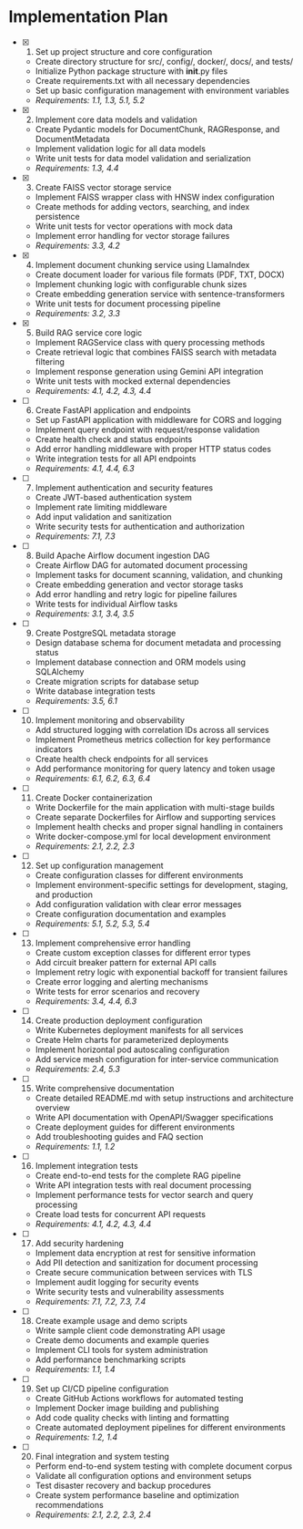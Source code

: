 # Implementation Plan

- [x] 1. Set up project structure and core configuration
  - Create directory structure for src/, config/, docker/, docs/, and tests/
  - Initialize Python package structure with __init__.py files
  - Create requirements.txt with all necessary dependencies
  - Set up basic configuration management with environment variables
  - _Requirements: 1.1, 1.3, 5.1, 5.2_

- [x] 2. Implement core data models and validation
  - Create Pydantic models for DocumentChunk, RAGResponse, and DocumentMetadata
  - Implement validation logic for all data models
  - Write unit tests for data model validation and serialization
  - _Requirements: 1.3, 4.4_

- [x] 3. Create FAISS vector storage service
  - Implement FAISS wrapper class with HNSW index configuration
  - Create methods for adding vectors, searching, and index persistence
  - Write unit tests for vector operations with mock data
  - Implement error handling for vector storage failures
  - _Requirements: 3.3, 4.2_

- [x] 4. Implement document chunking service using LlamaIndex
  - Create document loader for various file formats (PDF, TXT, DOCX)
  - Implement chunking logic with configurable chunk sizes
  - Create embedding generation service with sentence-transformers
  - Write unit tests for document processing pipeline
  - _Requirements: 3.2, 3.3_

- [x] 5. Build RAG service core logic
  - Implement RAGService class with query processing methods
  - Create retrieval logic that combines FAISS search with metadata filtering
  - Implement response generation using Gemini API integration
  - Write unit tests with mocked external dependencies
  - _Requirements: 4.1, 4.2, 4.3, 4.4_

- [ ] 6. Create FastAPI application and endpoints
  - Set up FastAPI application with middleware for CORS and logging
  - Implement query endpoint with request/response validation
  - Create health check and status endpoints
  - Add error handling middleware with proper HTTP status codes
  - Write integration tests for all API endpoints
  - _Requirements: 4.1, 4.4, 6.3_

- [ ] 7. Implement authentication and security features
  - Create JWT-based authentication system
  - Implement rate limiting middleware
  - Add input validation and sanitization
  - Write security tests for authentication and authorization
  - _Requirements: 7.1, 7.3_

- [ ] 8. Build Apache Airflow document ingestion DAG
  - Create Airflow DAG for automated document processing
  - Implement tasks for document scanning, validation, and chunking
  - Create embedding generation and vector storage tasks
  - Add error handling and retry logic for pipeline failures
  - Write tests for individual Airflow tasks
  - _Requirements: 3.1, 3.4, 3.5_

- [ ] 9. Create PostgreSQL metadata storage
  - Design database schema for document metadata and processing status
  - Implement database connection and ORM models using SQLAlchemy
  - Create migration scripts for database setup
  - Write database integration tests
  - _Requirements: 3.5, 6.1_

- [ ] 10. Implement monitoring and observability
  - Add structured logging with correlation IDs across all services
  - Implement Prometheus metrics collection for key performance indicators
  - Create health check endpoints for all services
  - Add performance monitoring for query latency and token usage
  - _Requirements: 6.1, 6.2, 6.3, 6.4_

- [ ] 11. Create Docker containerization
  - Write Dockerfile for the main application with multi-stage builds
  - Create separate Dockerfiles for Airflow and supporting services
  - Implement health checks and proper signal handling in containers
  - Write docker-compose.yml for local development environment
  - _Requirements: 2.1, 2.2, 2.3_

- [ ] 12. Set up configuration management
  - Create configuration classes for different environments
  - Implement environment-specific settings for development, staging, and production
  - Add configuration validation with clear error messages
  - Create configuration documentation and examples
  - _Requirements: 5.1, 5.2, 5.3, 5.4_

- [ ] 13. Implement comprehensive error handling
  - Create custom exception classes for different error types
  - Add circuit breaker pattern for external API calls
  - Implement retry logic with exponential backoff for transient failures
  - Create error logging and alerting mechanisms
  - Write tests for error scenarios and recovery
  - _Requirements: 3.4, 4.4, 6.3_

- [ ] 14. Create production deployment configuration
  - Write Kubernetes deployment manifests for all services
  - Create Helm charts for parameterized deployments
  - Implement horizontal pod autoscaling configuration
  - Add service mesh configuration for inter-service communication
  - _Requirements: 2.4, 5.3_

- [ ] 15. Write comprehensive documentation
  - Create detailed README.md with setup instructions and architecture overview
  - Write API documentation with OpenAPI/Swagger specifications
  - Create deployment guides for different environments
  - Add troubleshooting guides and FAQ section
  - _Requirements: 1.1, 1.2_

- [ ] 16. Implement integration tests
  - Create end-to-end tests for the complete RAG pipeline
  - Write API integration tests with real document processing
  - Implement performance tests for vector search and query processing
  - Create load tests for concurrent API requests
  - _Requirements: 4.1, 4.2, 4.3, 4.4_

- [ ] 17. Add security hardening
  - Implement data encryption at rest for sensitive information
  - Add PII detection and sanitization for document processing
  - Create secure communication between services with TLS
  - Implement audit logging for security events
  - Write security tests and vulnerability assessments
  - _Requirements: 7.1, 7.2, 7.3, 7.4_

- [ ] 18. Create example usage and demo scripts
  - Write sample client code demonstrating API usage
  - Create demo documents and example queries
  - Implement CLI tools for system administration
  - Add performance benchmarking scripts
  - _Requirements: 1.1, 1.4_

- [ ] 19. Set up CI/CD pipeline configuration
  - Create GitHub Actions workflows for automated testing
  - Implement Docker image building and publishing
  - Add code quality checks with linting and formatting
  - Create automated deployment pipelines for different environments
  - _Requirements: 1.2, 1.4_

- [ ] 20. Final integration and system testing
  - Perform end-to-end system testing with complete document corpus
  - Validate all configuration options and environment setups
  - Test disaster recovery and backup procedures
  - Create system performance baseline and optimization recommendations
  - _Requirements: 2.1, 2.2, 2.3, 2.4_